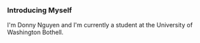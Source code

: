 ### Introducing Myself

I'm Donny Nguyen and I'm currently a student at the University of Washington Bothell.

